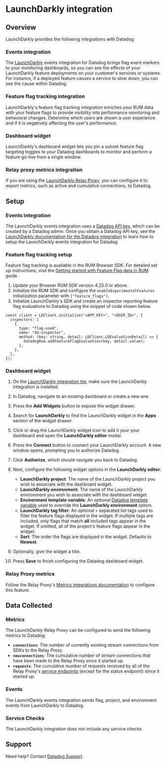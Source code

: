 # LaunchDarkly integration

## Overview

<!-- partial
{{% site-region region="gov" %}}
**The LaunchDarkly integration is not supported for the Datadog {{< region-param key="dd_site_name" >}} site**.
{{% /site-region %}}
partial -->

LaunchDarkly provides the following integrations with Datadog:

### Events integration

The [LaunchDarkly][1] events integration for Datadog brings flag event markers to your monitoring dashboards, so you can see the effects of your LaunchDarkly feature deployments on your customer's services or systems. For instance, if a deployed feature causes a service to slow down, you can see the cause within Datadog.

### Feature flag tracking integration

LaunchDarkly's feature flag tracking integration enriches your RUM data with your feature flags to provide visibility into performance monitoring and behavioral changes. Determine which users are shown a user experience and if it is negatively affecting the user's performance.

### Dashboard widget

LaunchDarkly's dashboard widget lets you pin a subset feature flag targeting toggles to your Datadog dashboards to monitor and perform a feature go-live from a single window.

### Relay proxy metrics integration

If you are using the [LaunchDarkly Relay Proxy][2], you can configure it to export metrics, such as active and cumulative connections, to Datadog.

## Setup

### Events integration

The LaunchDarkly events integration uses a [Datadog API key][3], which can be created by a Datadog admin. Once you obtain a Datadog API key, see the [LaunchDarkly documentation for the Datadog integration][4] to learn how to setup the LaunchDarkly events integration for Datadog.

### Feature flag tracking setup

Feature flag tracking is available in the RUM Browser SDK. For detailed set up instructions, visit the [Getting started with Feature Flag data in RUM][9] guide.

1. Update your Browser RUM SDK version 4.25.0 or above.
2. Initialize the RUM SDK and configure the `enableExperimentalFeatures` initialization parameter with `["feature_flags"]`.
3. Initialize LaunchDarkly's SDK and create an inspector reporting feature flag evaluations to Datadog using the snippet of code shown below.

```
const client = LDClient.initialize("<APP_KEY>", "<USER_ID>", {
  inspectors: [
    {
      type: "flag-used",
      name: "dd-inspector",
      method: (key: string, detail: LDClient.LDEvaluationDetail) => {
        datadogRum.addFeatureFlagEvaluation(key, detail.value);
      },
    },
  ],
});
```

### Dashboard widget

1. On the [LaunchDarkly integration tile][8], make sure the LaunchDarkly integration is installed.
1. In Datadog, navigate to an existing dashboard or create a new one.
1. Press the **Add Widgets** button to expose the widget drawer.
1. Search for **LaunchDarkly** to find the LaunchDarkly widget in the **Apps** section of the widget drawer.
1. Click or drag the LaunchDarkly widget icon to add it your your dashboard and open the **LaunchDarkly editor** modal.
1. Press the **Connect** button to connect your LaunchDarkly account. A new window opens, prompting you to authorize Datadog.
1. Click **Authorize**, which should navigate you back to Datadog.
1. Next, configure the following widget options in the **LaunchDarkly editor**:

   - **LaunchDarkly project**: The name of the LaunchDarkly project you wish to associate with the dashboard widget.
   - **LaunchDarkly environment**: The name of the LaunchDarkly environment you wish to associate with the dashboard widget.
   - **Environment template variable**: An optional [Datadog template variable](https://docs.datadoghq.com/dashboards/template_variables/) used to override the **LaunchDarkly environment** option.
   - **LaunchDarkly tag filter**: An optional `+` separated list tags used to filter the feature flags displayed in the widget. If multiple tags are included, only flags that match **all** included tags appear in the widget. If omitted, all of the project's feature flags appear in the widget.
   - **Sort**: The order the flags are displayed in the widget. Defaults to **Newest**.

1. Optionally, give the widget a title.
1. Press **Save** to finish configuring the Datadog dashboard widget.

### Relay Proxy metrics

Follow the Relay Proxy's [Metrics integrations documentation][5] to configure this feature.

## Data Collected

### Metrics

The LaunchDarkly Relay Proxy can be configured to send the following metrics to Datadog:

- **`connections`**: The number of currently existing stream connections from SDKs to the Relay Proxy.
- **`newconnections`**: The cumulative number of stream connections that have been made to the Relay Proxy since it started up.
- **`requests`**: The cumulative number of requests received by all of the Relay Proxy's [service endpoints][6] (except for the status endpoint) since it started up.

### Events

The LaunchDarkly events integration sends flag, project, and environment events from LaunchDarkly to Datadog.

### Service Checks

The LaunchDarkly integration does not include any service checks.

## Support

Need help? Contact [Datadog Support][7].

[1]: https://launchdarkly.com
[2]: https://docs.launchdarkly.com/home/relay-proxy
[3]: https://app.datadoghq.com/organization-settings/api-keys
[4]: https://docs.launchdarkly.com/integrations/datadog/events
[5]: https://github.com/launchdarkly/ld-relay/blob/v6/docs/metrics.md
[6]: https://github.com/launchdarkly/ld-relay/blob/v6/docs/endpoints.md
[7]: https://docs.datadoghq.com/help/
[8]: https://app.datadoghq.com/integrations/launchdarkly
[9]: https://docs.datadoghq.com/real_user_monitoring/guide/setup-feature-flag-data-collection/
